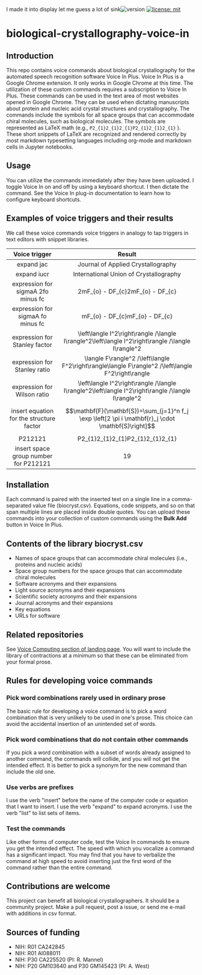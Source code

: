 I made it into display let me guess a lot of sink![version](https://img.shields.io/static/v1?label=biological-crystallography-voice-in&message=0.2&color=brightcolor)
[![license: mit](https://img.shields.io/badge/license-mit-blue.svg)](https://opensource.org/licenses/mit)


# biological-crystallography-voice-in

## Introduction
This repo contains voice commands about biological crystallography for the automated speech recognition software Voice In Plus.
Voice In Plus is a Google Chrome extension.
It only works in Google Chrome at this time.
The utilization of these custom commands requires a subscription to Voice In Plus.
These commands can be used in the text area of most websites opened in Google Chrome.
They can be used when dictating manuscripts about protein and nucleic acid crystal structures and crystallography.
The commands include the symbols for all space groups that can accommodate chiral molecules, such as biological molecules.
The symbols are represented as LaTeX math (e.g., `P2_{1}2_{1}2_{1}P2_{1}2_{1}2_{1}` ).
These short snippets of LaTeX are recognized and rendered correctly by most markdown typesetting languages including org-mode and markdown cells in Jupyter notebooks.

## Usage
You can utilize the commands immediately after they have been uploaded.
I toggle Voice In on and off by using a keyboard shortcut.
I then dictate the command.
See the Voice In plug-in documentation to learn how to configure keyboard shortcuts.

## Examples of voice triggers and their results

We call these voice commands voice triggers in analogy to tap triggers in text editors with snippet libraries.

| Voice trigger | Result|
| :------: | :----:|
| expand jac | Journal of Applied Crystallography|
| expand iucr | International Union of Crystallography|
|expression for sigmaA 2fo minus fc| 2mF_{o} - DF_{c}2mF_{o} - DF_{c} |
|expression for sigmaA fo minus fc |  mF_{o} - DF_{c}mF_{o} - DF_{c} |
|expression for Stanley factor | \left\langle I^2\right\rangle /\langle I\rangle^2\left\langle I^2\right\rangle /\langle I\rangle^2 |
|expression for Stanley ratio | \langle F\rangle^2 /\left\langle F^2\right\rangle\langle F\rangle^2 /\left\langle F^2\right\rangle |
|expression for Wilson ratio | \left\langle I^2\right\rangle /\langle I\rangle^2\left\langle I^2\right\rangle /\langle I\rangle^2 |
|insert equation for the structure factor|$$\mathbf{F}(\mathbf{S})=\sum_{j=1}^n f_j \exp \left[2 \pi i \mathbf{r}_j \cdot \mathbf{S}\right]$$|
|P212121  | P2_{1}2_{1}2_{1}P2_{1}2_{1}2_{1}  |
|insert space group number for P212121 | 19|


## Installation
Each command is paired with the inserted text on a single line in a comma-separated value file (biocryst.csv).
Equations, code snippets, and so on that span multiple lines are placed inside double quotes.
You can upload these commands into your collection of custom commands using the **Bulk Add** button in Voice In Plus.

## Contents of the library biocryst.csv

- Names of space groups that can accommodate chiral molecules (i.e., proteins and nucleic acids)
- Space group numbers for the space groups that can accommodate chiral molecules
- Software acronyms and their expansions
- Light source acronyms and their expansions
- Scientific society acronyms and their expansions
- Journal acronyms and their expansions
- Key equations
- URLs for software


## Related repositories
See [Voice Computing section of landing page](https://github.com/MooersLab/MooersLab?tab=readme-ov-file#voice-computing).
You will want to include the library of contractions at a minimum so that these can be eliminated from your formal prose.

## Rules for developing voice commands

### Pick word combinations rarely used in ordinary prose
The basic rule for developing a voice command is to pick a word combination that is very unlikely to be used in one's prose.
This choice can avoid the accidental insertion of an unintended set of words.

### Pick word combinations that do not contain other commands
If you pick a word combination with a subset of words already assigned to another command, the commands will collide, and you will not get the intended effect.
It is better to pick a synonym for the new command than include the old one.

### Use verbs are prefixes
I use the verb "insert" before the name of the computer code or equation that I want to insert.
I use the verb "expand" to expand acronyms.
I use the verb "list" to list sets of items.

### Test the commands
Like other forms of computer code, test the Voice In commands to ensure you get the intended effect.
The speed with which you vocalize a command has a significant impact.
You may find that you have to verbalize the command at high speed to avoid inserting just the first word of the command rather than the entire command.

## Contributions are welcome
This project can benefit all biological crystallographers.
It should be a community project.
Make a pull request, post a issue, or send me e-mail with additions in csv format.

## Sources of funding

- NIH: R01 CA242845
- NIH: R01 AI088011
- NIH: P30 CA225520 (PI: R. Mannel)
- NIH: P20 GM103640 and P30 GM145423 (PI: A. West)
